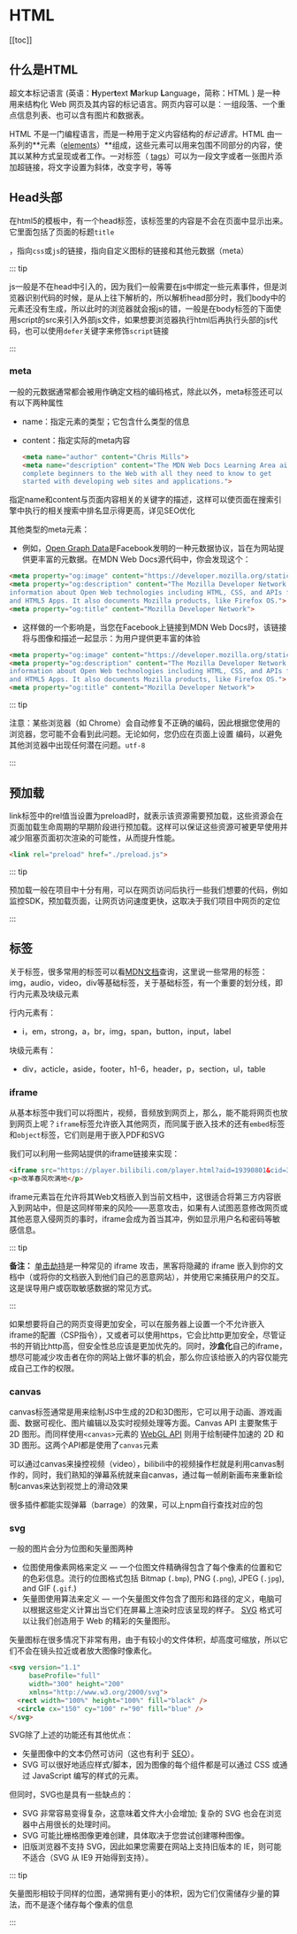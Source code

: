 # HTML

[[toc]]



## 什么是HTML

超文本标记语言 (英语：**H**yper**t**ext **M**arkup **L**anguage，简称：HTML ) 是一种用来结构化 Web 网页及其内容的标记语言。网页内容可以是：一组段落、一个重点信息列表、也可以含有图片和数据表。

HTML 不是一门编程语言，而是一种用于定义内容结构的*标记语言*。HTML 由一系列的**元素（[elements](https://developer.mozilla.org/zh-CN/docs/Glossary/Element)）**组成，这些元素可以用来包围不同部分的内容，使其以某种方式呈现或者工作。一对标签（ [tags](https://developer.mozilla.org/zh-CN/docs/Glossary/Tag)）可以为一段文字或者一张图片添加超链接，将文字设置为斜体，改变字号，等等





## Head头部

在html5的模板中，有一个head标签，该标签里的内容是不会在页面中显示出来。它里面包括了页面的标题`title`

，指向`css`或`js`的链接，指向自定义图标的链接和其他元数据（meta）

::: tip

js一般是不在head中引入的，因为我们一般需要在js中绑定一些元素事件，但是浏览器识别代码的时候，是从上往下解析的，所以解析head部分时，我们body中的元素还没有生成，所以此时的浏览器就会报js的错，一般是在body标签的下面使用script的src来引入外部js文件，如果想要浏览器执行html后再执行头部的js代码，也可以使用`defer`关键字来修饰`script`链接

:::

### meta

一般的元数据通常都会被用作确定文档的编码格式，除此以外，meta标签还可以有以下两种属性

- name：指定元素的类型；它包含什么类型的信息

- content：指定实际的meta内容

  ```html
  <meta name="author" content="Chris Mills">
  <meta name="description" content="The MDN Web Docs Learning Area aims to provide
  complete beginners to the Web with all they need to know to get
  started with developing web sites and applications.">
  ```



指定name和content与页面内容相关的关键字的描述，这样可以使页面在搜索引擎中执行的相关搜索中排名显示得更高，详见SEO优化

其他类型的meta元素：

- 例如，[Open Graph Data](https://ogp.me/)是Facebook发明的一种元数据协议，旨在为网站提供更丰富的元数据。在MDN Web Docs源代码中，你会发现这个：

```html
<meta property="og:image" content="https://developer.mozilla.org/static/img/opengraph-logo.png">
<meta property="og:description" content="The Mozilla Developer Network (MDN) provides
information about Open Web technologies including HTML, CSS, and APIs for both Web sites
and HTML5 Apps. It also documents Mozilla products, like Firefox OS.">
<meta property="og:title" content="Mozilla Developer Network">
```

- 这样做的一个影响是，当您在Facebook上链接到MDN Web Docs时，该链接将与图像和描述一起显示：为用户提供更丰富的体验

```html
<meta property="og:image" content="https://developer.mozilla.org/static/img/opengraph-logo.png">
<meta property="og:description" content="The Mozilla Developer Network (MDN) provides
information about Open Web technologies including HTML, CSS, and APIs for both Web sites
and HTML5 Apps. It also documents Mozilla products, like Firefox OS.">
<meta property="og:title" content="Mozilla Developer Network">
```

::: tip

注意：某些浏览器（如 Chrome）会自动修复不正确的编码，因此根据您使用的浏览器，您可能不会看到此问题。无论如何，您仍应在页面上设置 编码，以避免其他浏览器中出现任何潜在问题。`utf-8`

:::



## 预加载

link标签中的rel值当设置为preload时，就表示该资源需要预加载，这些资源会在页面加载生命周期的早期阶段进行预加载。这样可以保证这些资源可被更早使用并减少阻塞页面初次渲染的可能性，从而提升性能。

```html
<link rel="preload" href="./preload.js">
```

::: tip

预加载一般在项目中十分有用，可以在网页访问后执行一些我们想要的代码，例如监控SDK，预加载页面，让网页访问速度更快，这取决于我们项目中网页的定位

:::



## 标签

关于标签，很多常用的标签可以看[MDN文档](https://developer.mozilla.org/zh-CN/docs/Web/HTML/Element)查询，这里说一些常用的标签：img，audio，video，div等基础标签，关于基础标签，有一个重要的划分线，即行内元素及块级元素

行内元素有：

+ i，em，strong，a，br，img，span，button，input，label



块级元素有：

+ div，acticle，aside，footer，h1-6，header，p，section，ul，table





### iframe

从基本标签中我们可以将图片，视频，音频放到网页上，那么，能不能将网页也放到网页上呢？`iframe`标签允许嵌入其他网页，而同属于嵌入技术的还有`embed`标签和`object`标签，它们则是用于嵌入PDF和SVG

我们可以利用一些网站提供的iframe链接来实现：

```html
<iframe src="https://player.bilibili.com/player.html?aid=19390801&cid=31621681&page=1" scrolling="no" border="0" frameborder="no" framespacing="0" allowfullscreen="true"> </iframe> 
<p>改革春风吹满地</p>
```



iframe元素旨在允许将其Web文档嵌入到当前文档中，这很适合将第三方内容嵌入到网站中，但是这同样带来的风险——恶意攻击，如果有人试图恶意修改网页或其他恶意入侵网页的事时，iframe会成为首当其冲，例如显示用户名和密码等敏感信息。

::: tip

**备注：** [单击劫持](https://en.wikipedia.org/wiki/Clickjacking)是一种常见的 iframe 攻击，黑客将隐藏的 iframe 嵌入到你的文档中（或将你的文档嵌入到他们自己的恶意网站），并使用它来捕获用户的交互。这是误导用户或窃取敏感数据的常见方式。

:::

如果想要将自己的网页变得更加安全，可以在服务器上设置一个不允许嵌入iframe的配置（CSP指令），又或者可以使用https，它会比http更加安全，尽管证书的开销比http高，但安全性总应该是更加优先的。同时，**沙盒化**自己的iframe，想尽可能减少攻击者在你的网站上做坏事的机会，那么你应该给嵌入的内容仅能完成自己工作的权限。





### canvas

canvas标签通常是用来绘制JS中生成的2D和3D图形，它可以用于动画、游戏画面、数据可视化、图片编辑以及实时视频处理等方面。Canvas API 主要聚焦于 2D 图形。而同样使用`<canvas>`元素的 [WebGL API](https://developer.mozilla.org/zh-CN/docs/Web/API/WebGL_API) 则用于绘制硬件加速的 2D 和 3D 图形。这两个API都是使用了`canvas`元素

可以通过canvas来操控视频（video），bilibili中的视频操作栏就是利用canvas制作的，同时，我们熟知的弹幕系统就来自canvas，通过每一帧刷新画布来重新绘制canvas来达到视觉上的滑动效果

很多插件都能实现弹幕（barrage）的效果，可以上npm自行查找对应的包

### svg

一般的图片会分为位图和矢量图两种

+ 位图使用像素网格来定义 — 一个位图文件精确得包含了每个像素的位置和它的色彩信息。流行的位图格式包括 Bitmap (`.bmp`), PNG (`.png`), JPEG (`.jpg`), and GIF (`.gif`.)
+ 矢量图使用算法来定义 — 一个矢量图文件包含了图形和路径的定义，电脑可以根据这些定义计算出当它们在屏幕上渲染时应该呈现的样子。 [SVG](https://developer.mozilla.org/zh-CN/docs/Glossary/SVG) 格式可以让我们创造用于 Web 的精彩的矢量图形。

矢量图标在很多情况下非常有用，由于有较小的文件体积，却高度可缩放，所以它们不会在镜头拉近或者放大图像时像素化。

```html
<svg version="1.1"
     baseProfile="full"
     width="300" height="200"
     xmlns="http://www.w3.org/2000/svg">
  <rect width="100%" height="100%" fill="black" />
  <circle cx="150" cy="100" r="90" fill="blue" />
</svg>
```

SVG除了上述的功能还有其他优点：

+ 矢量图像中的文本仍然可访问（这也有利于 [SEO](https://developer.mozilla.org/zh-CN/docs/Glossary/SEO)）。
+ SVG 可以很好地适应样式/脚本，因为图像的每个组件都是可以通过 CSS 或通过 JavaScript 编写的样式的元素。



但同时，SVG也是具有一些缺点的：

+ SVG 非常容易变得复杂，这意味着文件大小会增加; 复杂的 SVG 也会在浏览器中占用很长的处理时间。
+ SVG 可能比栅格图像更难创建，具体取决于您尝试创建哪种图像。
+ 旧版浏览器不支持 SVG，因此如果您需要在网站上支持旧版本的 IE，则可能不适合（SVG 从 IE9 开始得到支持）。



::: tip

矢量图形相较于同样的位图，通常拥有更小的体积，因为它们仅需储存少量的算法，而不是逐个储存每个像素的信息

:::

​	